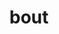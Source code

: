 ---
category: 4-letters
denotation: null
name: bout
reference_link: https://www.etymonline.com/word/bout
root_language: null
root_name: null
title: bout
type: free
word_sums:
- respelling: bout
  sum: 'Bout + '
---